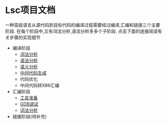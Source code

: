 Lsc项目文档
=============

一种高级语言从源代码到目标代码的编译过程需要经过编译,汇编和链接三个主要阶段. 在每个阶段中,又有词法分析,语法分析多多个子阶段. 点击下面的连接阅读有关步骤的实现细节

- 编译阶段
    - [词法分析](./compile/LexicalAnalysis.md)
    - [语法分析](./compile/GrammaticalAnalysis.md)
    - [语义分析](./compile/SemanticAnalysis.md)
    - [中间代码生成](./compile/InterCodeGenerate.md)
    - 代码优化
    - 中间代码转X86汇编
- 汇编阶段
    - [工具准备](./ass/tools.md)
    - [GDB调试](./ass/gdb.md)
    - [词法分析](./ass/LexicalAnalysis.md)
- 链接阶段(待补充)
